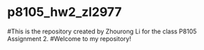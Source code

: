 # p8105_hw2_zl2977
#This is the repository created by Zhourong Li for the class P8105 Assignment 2.
#Welcome to my repository!